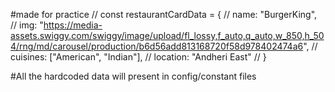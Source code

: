 <!-- /**
 *food mania components
 Header
    --Logo
    --Nav Items
      -Home
      -About Us
      -Contact Us
      -Cart

     body
      -restaurant list
        -restaurants
          -card
             - image
             -name
             -cusisines
             -location
     
      footer
          -copyright       
 */ -->


 
 #made for practice
// const restaurantCardData = {
//     name: "BurgerKing",
//     img: "https://media-assets.swiggy.com/swiggy/image/upload/fl_lossy,f_auto,q_auto,w_850,h_504/rng/md/carousel/production/b6d56add813168720f58d978402474a6",
//     cuisines: ["American", "Indian"],
//     location: "Andheri East"
// }



#All the hardcoded data will present in config/constant files